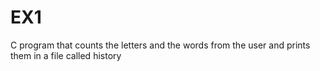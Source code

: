 # EX1
C program that counts the letters and the words from the user and prints them in a file called history
